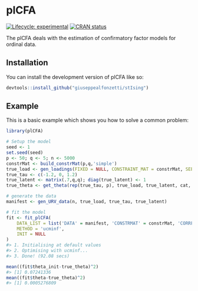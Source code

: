 
<!-- README.md is generated from README.Rmd. Please edit that file -->

# plCFA

<!-- badges: start -->

[![Lifecycle:
experimental](https://img.shields.io/badge/lifecycle-experimental-orange.svg)](https://lifecycle.r-lib.org/articles/stages.html#experimental)
[![CRAN
status](https://www.r-pkg.org/badges/version/plCFA)](https://CRAN.R-project.org/package=plCFA)
<!-- badges: end -->

The plCFA deals with the estimation of confirmatory factor models for
ordinal data.

## Installation

You can install the development version of plCFA like so:

``` r
devtools::install_github("giuseppealfonzetti/stIsing")
```

## Example

This is a basic example which shows you how to solve a common problem:

``` r
library(plCFA)

# Setup the model
seed <- 1
set.seed(seed)
p <- 50; q <- 5; n <- 5000
constrMat <- build_constrMat(p,q,'simple')
true_load <- gen_loadings(FIXED = NULL, CONSTRAINT_MAT = constrMat, SEED = seed)
true_tau <- c(-1.2, 0, 1.2)
true_latent <- matrix(.7,q,q); diag(true_latent) <- 1
true_theta <- get_theta(rep(true_tau, p), true_load, true_latent, cat, constrMat, 0)

# generate the data
manifest <- gen_URV_data(n, true_load, true_tau, true_latent)

# fit the model
fit <- fit_plCFA(
    DATA_LIST = list('DATA' = manifest, 'CONSTRMAT' = constrMat, 'CORRFLAG'=1),
    METHOD = 'ucminf',
    INIT = NULL
)
#> 1. Initialising at default values
#> 2. Optimising with ucminf...
#> 3. Done! (92.08 secs)

mean((fit$theta_init-true_theta)^2)
#> [1] 0.07241336
mean((fit$theta-true_theta)^2)
#> [1] 0.0005276809
```
